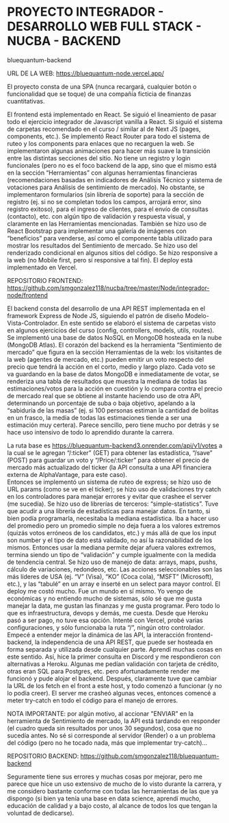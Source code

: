 # PROYECTO INTEGRADOR - DESARROLLO WEB FULL STACK - NUCBA - BACKEND
bluequantum-backend

URL DE LA WEB: https://bluequantum-node.vercel.app/

El proyecto consta de una SPA (nunca recargará, cualquier botón o funcionalidad que se toque) de una compañía ficticia de finanzas cuantitativas. 

El frontend está implementado en React. Se siguió el lineamiento de pasar todo el ejercicio integrador de Javascript vanilla a React. Si siguió el sistema de carpetas recomendado en el curso / similar al de Next JS (pages, components, etc.). Se implementó React Router para todo el sistema de ruteo y los components <Link to> para enlaces que no recarguen la web. Se implementaron algunas animaciones para hacer más suave la transición entre las distintas secciones del sitio. No tiene un registro y login funcionales (pero no es el foco backend de la app, sino que el mismo está en la sección “Herramientas” con algunas herramientas financieras (recomendaciones basadas en indicadores de Análisis Técnico y sistema de votaciones para Análisis de sentimiento de mercado). No obstante, se implementaron formularios (sin librería de soporte) para la sección de registro (ej. si no se completan todos los campos, arrojará error, sino registro exitoso), para el ingreso de clientes, para el envío de consultas (contacto), etc. con algún tipo de validación y respuesta visual, y claramente en las Herramientas mencionadas. También se hizo uso de React Bootstrap para implementar una galería de imágenes con “beneficios” para venderse, así como el componente tabla utilizado para mostrar los resultados del Sentimiento de mercado. Se hizo uso del renderizado condicional en algunos sitios del código. Se hizo responsive a la web (no Mobile first, pero sí responsive a tal fin). El deploy está implementado en Vercel. 

REPOSITORIO FRONTEND: https://github.com/smgonzalez118/nucba/tree/master/Node/integrador-node/frontend 

El backend consta del desarrollo de una API REST implementada en el framework Express de Node JS, siguiendo el patrón de diseño Modelo-Vista-Controlador. En este sentido se elaboró el sistema de carpetas visto en algunos ejercicios del curso (config, controllers, models, utils, routes). Se implementó una base de datos NoSQL en MongoDB hosteada en la nube (MongoDB Atlas). El corazón del backend es la herramienta “Sentimiento de mercado” que figura en la sección Herramientas de la web: los visitantes de la web (agentes de mercado, etc.) pueden emitir un voto respecto del precio que tendrá la acción en el corto, medio y largo plazo. Cada voto se va guardando en la base de datos MongoDB e inmediatamente de votar, se renderiza una tabla de resultados que muestra la mediana de todas las estimaciones/votos para la acción en cuestión y lo compara contra el precio de mercado real que se obtiene al instante haciendo uso de otra API, determinando un porcentaje de suba o baja objetivo, apelando a la “sabiduría de las masas” (ej. si 100 personas estiman la cantidad de bolitas en un frasco, la media de todas las estimaciones tiende a ser una estimación muy certera). Parece sencillo, pero tiene mucho por detrás y se hace uso intensivo de todo lo aprendido durante la carrera.  

La ruta base es https://bluequantum-backend3.onrender.com/api/v1/votes a la cual se le agregan “/:ticker” (GET) para obtener las estadística, “/save” (POST) para guardar un voto y “/Price/:ticker” para obtener el precio de mercado más actualizado del ticker (la API consulta a una API financiera externa de AlphaVantage, para este caso).  
Entonces se implementó un sistema de ruteo de express; 
se hizo uso de URL params (como se ve en el ticker); 
se hizo uso de validaciones try catch en los controladores para manejar errores y evitar que crashee el server (me sucedía). 
Se hizo uso de librerías de terceros: “simple-statistics”. Tuve que acudir a una librería de estadísticas para manejar datos. En tanto, si bien podía programarla, necesitaba la mediana estadística. Iba a hacer uso del promedio pero un promedio simple no deja fuera a los valores extremos (quizás votos erróneos de los candidatos, etc.) y más allá de que los input son number y el tipo de dato está validado, no así la razonabilidad de los mismos. Entonces usar la mediana permite dejar afuera valores extremos, termina siendo un tipo de “validación” y cumple igualmente con la medida de tendencia central. 
Se hizo uso de manejo de data: arrays, maps, pushs, cálculo de variaciones, redondeos, etc. 
Las acciones seleccionables son las más líderes de USA (ej. “V” (Visa), “KO” (Coca cola), “MSFT” (Microsoft), etc.), y las “tabulé” en un array e inserté en un select para mayor control. 
El deploy me costó mucho. Fue un mundo en sí mismo. Yo vengo de económicas y no entiendo mucho de sistemas, sólo sé que me gusta manejar la data, me gustan las finanzas y me gusta programar. Pero todo lo que es infraestructura, devops y demás, me cuesta. Desde que Heroku pasó a ser pago, no tuve esa opción. Intenté con Vercel, probé varias configuraciones, y sólo funcionaba la ruta “/”, ningún otro controlador. Empecé a entender mejor la dinámica de las API, la interacción frontend-backend, la independencia de una API REST, que puede ser hosteada en forma separada y utilizada desde cualquier parte. Aprendí muchas cosas en este sentido. Así, hice la primer consulta en Discord y me respondieron con alternativas a Heroku. Algunas me pedían validación con tarjeta de crédito, otras eran SQL para Postgres, etc. pero afortunadamente render me funcionó y pude alojar el backend. Después, claramente tuve que cambiar la URL de los fetch en el front a este host, y todo comenzó a funcionar (y no lo podía creer). El server me crasheó algunas veces, entonces comencé a meter try-catch en todo el código para el manejo de errores.  

NOTA IMPORTANTE: por algún motivo, al accionar "ENVIAR" en la herramienta de Sentimiento de mercado, la API está tardando en responder (el cuadro queda sin resultados por unos 30 segundos), cosa que no sucedía antes. No sé si corresponde al servidor (Render) o a un problema del código (pero no he tocado nada, más que implementar try-catch)...

REPOSITORIO BACKEND: https://github.com/smgonzalez118/bluequantum-backend 

Seguramente tiene sus errores y muchas cosas por mejorar, pero me parece que hice un uso extensivo de mucho de lo visto durante la carrera, y me considero bastante conforme con todas las herramientas de las que ya dispongo (si bien ya tenía una base en data science, aprendí mucho, educación de calidad y a bajo costo, al alcance de todos los que tengan la voluntad de dedicarse). 
